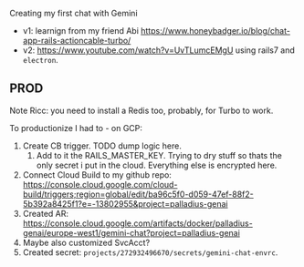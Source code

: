 
Creating my first chat with Gemini

* v1: learnign from my friend Abi
https://www.honeybadger.io/blog/chat-app-rails-actioncable-turbo/
 * v2: https://www.youtube.com/watch?v=UvTLumcEMgU using rails7 and `electron`.

## PROD

Note Ricc: you need to install a Redis too, probably, for Turbo to work.

To productionize I had to - on GCP:

1. Create CB trigger. TODO dump logic here.
     1. Add to it the RAILS_MASTER_KEY. Trying to dry stuff so thats the only secret i put in the cloud. Everything else is encrypted here.
2. Connect Cloud Build to my github repo: https://console.cloud.google.com/cloud-build/triggers;region=global/edit/ba96c5f0-d059-47ef-88f2-5b392a8425f1?e=-13802955&project=palladius-genai
3. Created AR: https://console.cloud.google.com/artifacts/docker/palladius-genai/europe-west1/gemini-chat?project=palladius-genai
4. Maybe also customized SvcAcct?
5. Created secret: `projects/272932496670/secrets/gemini-chat-envrc`.
